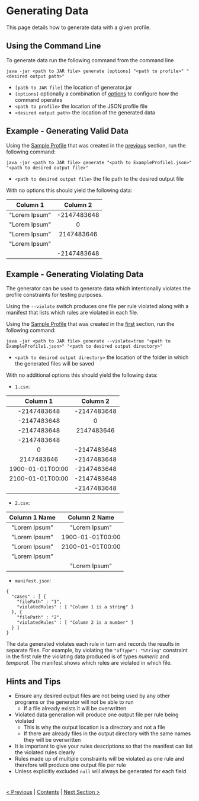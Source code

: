 # Generating Data

This page details how to generate data with a given profile.

## Using the Command Line

To generate data run the following command from the command line

`java -jar <path to JAR file> generate [options] "<path to profile>" "<desired output path>"`

* `[path to JAR file]` the location of generator.jar
* `[options]` optionally a combination of [options](../Options/GenerateOptions.md) to configure how the command operates
* `<path to profile>` the location of the JSON profile file
* `<desired output path>` the location of the generated data

## Example - Generating Valid Data

Using the [Sample Profile](./ExampleProfile1.json) that was created in the [previous](./CreatingAProfile.md) section, run the following command:

 `java -jar <path to JAR file> generate "<path to ExampleProfile1.json>" "<path to desired output file>"`

* `<path to desired output file>` the file path to the desired output file 

With no options this should yield the following data:

|Column 1       |Column 2     |
|:-------------:|:-----------:|
|"Lorem Ipsum"	|-2147483648  |
|"Lorem Ipsum"	|0            |
|"Lorem Ipsum"	|2147483646   |
|"Lorem Ipsum"	|             |
|	            |-2147483648  |


## Example - Generating Violating Data

The generator can be used to generate data which intentionally violates the profile constraints for testing purposes.

Using the `--violate` switch produces one file per rule violated along with a manifest that lists which rules are violated in each file.

Using the [Sample Profile](./ExampleProfile1.json) that was created in the [first](./CreatingAProfile.md) section, run the following command: 

`java -jar <path to JAR file> generate --violate=true "<path to ExampleProfile1.json>" "<path to desired output directory>"`

* `<path to desired output directory>` the location of the folder in which the generated files will be saved

With no additional options this should yield the following data:

* `1.csv`:

|Column 1         |	Column 2       |
|:---------------:|:--------------:|
|-2147483648	  |-2147483648     |
|-2147483648	  |0               |
|-2147483648	  |2147483646      |
|-2147483648	  |                |
|0                |-2147483648     |
|2147483646	      |-2147483648     |
|1900-01-01T00:00 |-2147483648     |
|2100-01-01T00:00 |-2147483648     |
|	              |-2147483648     |

* `2.csv`:

|Column 1 Name	  |Column 2 Name   |
|:---------------:|:--------------:|
|"Lorem Ipsum"	  |"Lorem Ipsum"   |
|"Lorem Ipsum"	  |1900-01-01T00:00|
|"Lorem Ipsum"	  |2100-01-01T00:00|
|"Lorem Ipsum"	  |                |
|                 |"Lorem Ipsum"   |

* `manifest.json`:

```
{
  "cases" : [ {
    "filePath" : "1",
    "violatedRules" : [ "Column 1 is a string" ]
  }, {
    "filePath" : "2",
    "violatedRules" : [ "Column 2 is a number" ]
  } ]
}
```

The data generated violates each rule in turn and records the results in separate files.
For example, by violating the `"ofType": "String"` constraint in the first rule the violating data produced is of types *numeric* and *temporal*. 
The manifest shows which rules are violated in which file. 

## Hints and Tips

* Ensure any desired output files are not being used by any other programs or the generator will not be able to run
    * If a file already exists it will be overwritten
* Violated data generation will produce one output file per rule being violated
    * This is why the output location is a directory and not a file
    * If there are already files in the output directory with the same names they will be overwritten 
* It is important to give your rules descriptions so that the manifest can list the violated rules clearly
* Rules made up of multiple constraints will be violated as one rule and therefore will produce one output file per rule
* Unless explicitly excluded `null` will always be generated for each field 

#
[< Previous](CreatingAProfile.md) | [Contents](StepByStepInstructions.md) | [Next Section >](Visualise.md)
